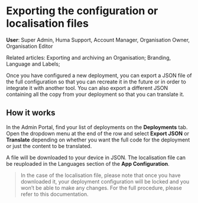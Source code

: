 # Exporting the configuration or localisation files
**User**: Super Admin, Huma Support, Account Manager, Organisation Owner, Organisation Editor

Related articles: Exporting and archiving an Organisation; Branding, Language and Labels;

Once you have configured a new deployment, you can export a JSON file of the full configuration so that you can recreate it in the future or in order to integrate it with another tool. 
You can also export a different JSON containing all the copy from your deployment so that you can translate it. 
## How it works
In the Admin Portal, find your list of deployments on the **Deployments** tab. Open the dropdown menu at the end of the row and select **Export JSON** or **Translate** depending on whether you want the full code for the deployment or just the content to be translated.

A file will be downloaded to your device in JSON. The localisation file can be reuploaded in the Languages section of the **App Configuration**.
> In the case of the localisation file, please note that once you have downloaded it, your deployment configuration will be locked and you won’t be able to make any changes. For the full procedure, please refer to this documentation.


 

